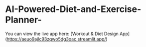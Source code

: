 # AI-Powered-Diet-and-Exercise-Planner-

You can view the live app here: [Workout & Diet Design App] (https://aeuo9ajlc93zqwo5dg3oac.streamlit.app/)
